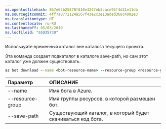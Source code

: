```yaml
---
ms.openlocfilehash: 867e65b25878f810e3247eb3cace95f4d31e11db
ms.sourcegitcommit: 4ff7a8772124a567f43e2c3e13aded368c4002e3
ms.translationtype: HT
ms.contentlocale: ru-RU
ms.lasthandoff: 05/03/2019
ms.locfileid: "65035730"
---
```

Используйте временный каталог вне каталога текущего проекта. 

Эта команда создает подкаталог в каталоге save-path, но сам этот каталог уже должен существовать.

```cmd
az bot download --name <bot-resource-name> --resource-group <resource-group-name> --save-path "<path>"
```

| Параметр | ОПИСАНИЕ |
|:---|:---|
| --name | Имя бота в Azure. |
| --resource-group | Имя группы ресурсов, в которой размещен бот. |
| --save-path | Существующий каталог, в который будет скачиваться код бота. |